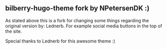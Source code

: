## bilberry-hugo-theme fork by NPetersenDK :)
As stated above this is a fork for changing some things regarding the original version by: Lednerb.
For example social media buttons in the top of the site.

Special thanks to Lednerb for this awesome theme :)
